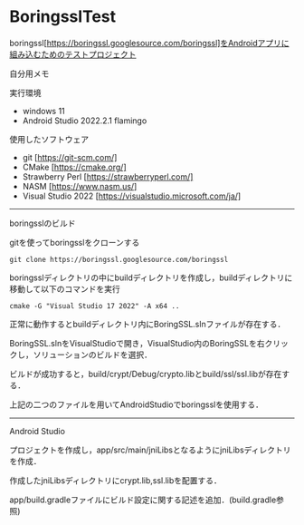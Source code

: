 # BoringsslTest

boringssl[https://boringssl.googlesource.com/boringssl]をAndroidアプリに組み込むためのテストプロジェクト

自分用メモ

実行環境

- windows 11
- Android Studio 2022.2.1 flamingo

使用したソフトウェア

- git [https://git-scm.com/]
- CMake [https://cmake.org/]
- Strawberry Perl [https://strawberryperl.com/]
- NASM [https://www.nasm.us/]
- Visual Studio 2022 [https://visualstudio.microsoft.com/ja/]

---

boringsslのビルド

gitを使ってboringsslをクローンする

`git clone https://boringssl.googlesource.com/boringssl`

boringsslディレクトリの中にbuildディレクトリを作成し，buildディレクトリに移動して以下のコマンドを実行

`cmake -G "Visual Studio 17 2022" -A x64 ..`

正常に動作するとbuildディレクトリ内にBoringSSL.slnファイルが存在する．

BoringSSL.slnをVisualStudioで開き，VisualStudio内のBoringSSLを右クリックし，ソリューションのビルドを選択．

ビルドが成功すると，build/crypt/Debug/crypto.libとbuild/ssl/ssl.libが存在する．

上記の二つのファイルを用いてAndroidStudioでboringsslを使用する．

---

Android Studio

プロジェクトを作成し，app/src/main/jniLibsとなるようにjniLibsディレクトリを作成．

作成したjniLibsディレクトリにcrypt.lib,ssl.libを配置する．

app/build.gradleファイルにビルド設定に関する記述を追加．(build.gradle参照)